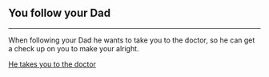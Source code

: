 ## You follow your Dad
---

When following your Dad he wants to take you to the doctor,
so he can get a check up on you to make your alright.

[He takes you to the doctor](doctor.md)




